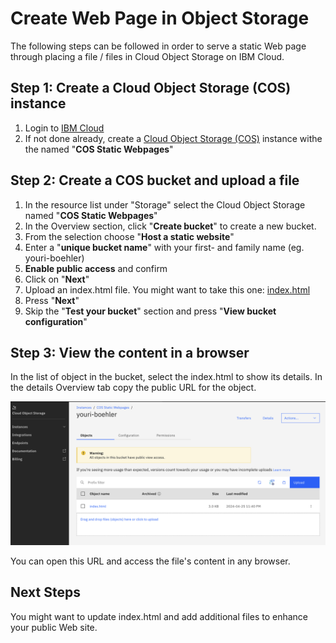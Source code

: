 # Create Web Page in Object Storage

The following steps can be followed in order to serve a static Web page through placing a file / files in Cloud Object Storage on IBM Cloud.

## Step 1: Create a Cloud Object Storage (COS) instance
1. Login to [IBM Cloud](https://cloud.ibm.com/login) 
2. If not done already, create a [Cloud Object Storage (COS)](https://cloud.ibm.com/objectstorage) instance withe the named "**COS Static Webpages**"

## Step 2: Create a COS bucket and upload a file

1.  In the resource list under "Storage" select the Cloud Object Storage named "**COS Static Webpages**"
2.  In the Overview section, click "**Create bucket**" to create a new bucket.
3.  From the selection choose "**Host a static website**"
4.  Enter a "**unique bucket name**" with your first- and family name (eg. youri-boehler)
5.  **Enable public access** and confirm
6.  Click on "**Next**"
7.  Upload an index.html file. You might want to take this one: [index.html](index.html)
8.  Press "**Next**"
9. Skip the "**Test your bucket**" section and press "**View bucket configuration**"

## Step 3: View the content in a browser

In the list of object in the bucket, select the index.html to show its details. In the details Overview tab copy the public URL for the object.

![alt text](image.png)

You can open this URL and access the file's content in any browser.

## Next Steps

You might want to update index.html and add additional files to enhance your public Web site.
